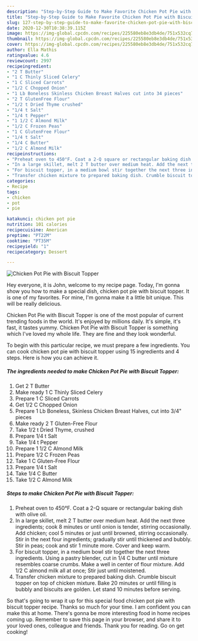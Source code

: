 ```yaml
---
description: "Step-by-Step Guide to Make Favorite Chicken Pot Pie with Biscuit Topper"
title: "Step-by-Step Guide to Make Favorite Chicken Pot Pie with Biscuit Topper"
slug: 127-step-by-step-guide-to-make-favorite-chicken-pot-pie-with-biscuit-topper
date: 2020-12-30T10:38:39.115Z
image: https://img-global.cpcdn.com/recipes/225580eb8e3db4de/751x532cq70/chicken-pot-pie-with-biscuit-topper-recipe-main-photo.jpg
thumbnail: https://img-global.cpcdn.com/recipes/225580eb8e3db4de/751x532cq70/chicken-pot-pie-with-biscuit-topper-recipe-main-photo.jpg
cover: https://img-global.cpcdn.com/recipes/225580eb8e3db4de/751x532cq70/chicken-pot-pie-with-biscuit-topper-recipe-main-photo.jpg
author: Ella Mathis
ratingvalue: 4.6
reviewcount: 2997
recipeingredient:
- "2 T Butter"
- "1 C Thinly Sliced Celery"
- "1 C Sliced Carrots"
- "1/2 C Chopped Onion"
- "1 Lb Boneless Skinless Chicken Breast Halves cut into 34 pieces"
- "2 T GlutenFree Flour"
- "1/2 t Dried Thyme crushed"
- "1/4 t Salt"
- "1/4 t Pepper"
- "1 1/2 C Almond Milk"
- "1/2 C Frozen Peas"
- "1 C GlutenFree Flour"
- "1/4 t Salt"
- "1/4 C Butter"
- "1/2 C Almond Milk"
recipeinstructions:
- "Preheat oven to 450°F. Coat a 2-Q square or rectangular baking dish with olive oil."
- "In a large skillet, melt 2 T butter over medium heat. Add the next three ingredients; cook 8 minutes or until onion is tender, stirring occasionally. Add chicken; cool 5 minutes or just until browned, stirring occasionally. Stir in the next four ingredients; gradually stir until thickened and bubbly. Stir in peas; cook and stir 1 minute more. Cover and keep warm."
- "For biscuit topper, in a medium bowl stir together the next three ingredients. Using a pastry blender, cut in 1/4 C butter until mixture resembles coarse crumbs. Make a well in center of flour mixture. Add 1/2 C almond milk all at once; Stir just until moistened."
- "Transfer chicken mixture to prepared baking dish. Crumble biscuit topper on top of chicken mixture. Bake 20 minutes or until filling is bubbly and biscuits are golden. Let stand 10 minutes before serving."
categories:
- Recipe
tags:
- chicken
- pot
- pie

katakunci: chicken pot pie 
nutrition: 101 calories
recipecuisine: American
preptime: "PT22M"
cooktime: "PT35M"
recipeyield: "1"
recipecategory: Dessert

---
```



![Chicken Pot Pie with Biscuit Topper](https://img-global.cpcdn.com/recipes/225580eb8e3db4de/751x532cq70/chicken-pot-pie-with-biscuit-topper-recipe-main-photo.jpg)

Hey everyone, it is John, welcome to my recipe page. Today, I'm gonna show you how to make a special dish, chicken pot pie with biscuit topper. It is one of my favorites. For mine, I'm gonna make it a little bit unique. This will be really delicious.



Chicken Pot Pie with Biscuit Topper is one of the most popular of current trending foods in the world. It's enjoyed by millions daily. It's simple, it's fast, it tastes yummy. Chicken Pot Pie with Biscuit Topper is something which I've loved my whole life. They are fine and they look wonderful.


To begin with this particular recipe, we must prepare a few ingredients. You can cook chicken pot pie with biscuit topper using 15 ingredients and 4 steps. Here is how you can achieve it.

<!--inarticleads1-->

##### The ingredients needed to make Chicken Pot Pie with Biscuit Topper:

1. Get 2 T Butter
1. Make ready 1 C Thinly Sliced Celery
1. Prepare 1 C Sliced Carrots
1. Get 1/2 C Chopped Onion
1. Prepare 1 Lb Boneless, Skinless Chicken Breast Halves, cut into 3/4&#34; pieces
1. Make ready 2 T Gluten-Free Flour
1. Take 1/2 t Dried Thyme, crushed
1. Prepare 1/4 t Salt
1. Take 1/4 t Pepper
1. Prepare 1 1/2 C Almond Milk
1. Prepare 1/2 C Frozen Peas
1. Take 1 C Gluten-Free Flour
1. Prepare 1/4 t Salt
1. Take 1/4 C Butter
1. Take 1/2 C Almond Milk




<!--inarticleads2-->

##### Steps to make Chicken Pot Pie with Biscuit Topper:

1. Preheat oven to 450°F. Coat a 2-Q square or rectangular baking dish with olive oil.
1. In a large skillet, melt 2 T butter over medium heat. Add the next three ingredients; cook 8 minutes or until onion is tender, stirring occasionally. Add chicken; cool 5 minutes or just until browned, stirring occasionally. Stir in the next four ingredients; gradually stir until thickened and bubbly. Stir in peas; cook and stir 1 minute more. Cover and keep warm.
1. For biscuit topper, in a medium bowl stir together the next three ingredients. Using a pastry blender, cut in 1/4 C butter until mixture resembles coarse crumbs. Make a well in center of flour mixture. Add 1/2 C almond milk all at once; Stir just until moistened.
1. Transfer chicken mixture to prepared baking dish. Crumble biscuit topper on top of chicken mixture. Bake 20 minutes or until filling is bubbly and biscuits are golden. Let stand 10 minutes before serving.




So that's going to wrap it up for this special food chicken pot pie with biscuit topper recipe. Thanks so much for your time. I am confident you can make this at home. There's gonna be more interesting food in home recipes coming up. Remember to save this page in your browser, and share it to your loved ones, colleague and friends. Thank you for reading. Go on get cooking!
